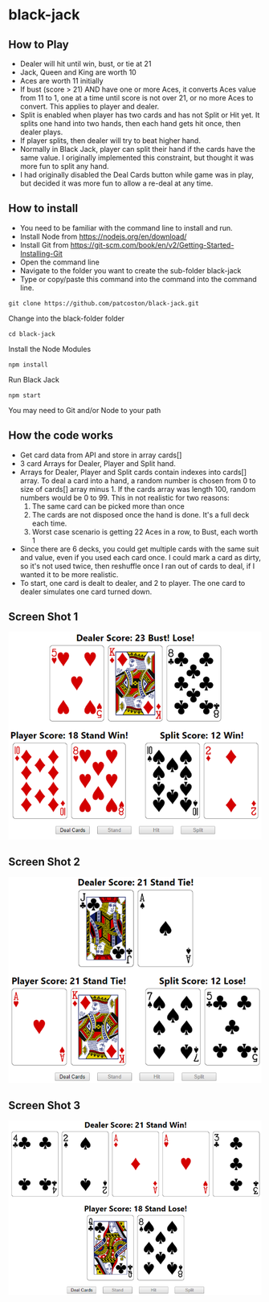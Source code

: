 # black-jack

## How to Play

- Dealer will hit until win, bust, or tie at 21
- Jack, Queen and King are worth 10
- Aces are worth 11 initially
- If bust (score > 21) AND have one or more Aces, it converts Aces value from 11 to 1, one at a time until score is not over 21, or no more Aces to convert. This applies to player and dealer.
- Split is enabled when player has two cards and has not Split or Hit yet. It splits one hand into two hands, then each hand gets hit once, then dealer plays.
- If player splits, then dealer will try to beat higher hand.
- Normally in Black Jack, player can split their hand if the cards have the same value. I originally implemented this constraint, but thought it was more fun to split any hand.
- I had originally disabled the Deal Cards button while game was in play, but decided it was more fun to allow a re-deal at any time.

## How to install

- You need to be familiar with the command line to install and run.
- Install Node from https://nodejs.org/en/download/
- Install Git from https://git-scm.com/book/en/v2/Getting-Started-Installing-Git
- Open the command line
- Navigate to the folder you want to create the sub-folder black-jack
- Type or copy/paste this command into the command into the command line.
```
git clone https://github.com/patcoston/black-jack.git
```
Change into the black-folder folder
```
cd black-jack
```
Install the Node Modules
```
npm install
```
Run Black Jack
```
npm start
```
You may need to Git and/or Node to your path

## How the code works

- Get card data from API and store in array cards[]
- 3 card Arrays for Dealer, Player and Split hand.
- Arrays for Dealer, Player and Split cards contain indexes into cards[] array. To deal a card into a hand, a random number is chosen from 0 to size of cards[] array minus 1. If the cards array was length 100, random numbers would be 0 to 99.
  This in not realistic for two reasons:
  1. The same card can be picked more than once
  2. The cards are not disposed once the hand is done. It's a full deck each time.
  3. Worst case scenario is getting 22 Aces in a row, to Bust, each worth 1
- Since there are 6 decks, you could get multiple cards with the same suit and value, even if you used each card once. I could mark a card as dirty, so it's not used twice, then reshuffle once I ran out of cards to deal, if I wanted it to be more realistic.
- To start, one card is dealt to dealer, and 2 to player. The one card to dealer simulates one card turned down.

## Screen Shot 1

![Split and Dealer Busts](https://github.com/patcoston/black-jack/blob/master/public/bj1.png)

## Screen Shot 2

![Split and Dealer Tie Black Jack](https://github.com/patcoston/black-jack/blob/master/public/bj2.png)

## Screen Shot 3

![Dealer Wins Black Jack](https://github.com/patcoston/black-jack/blob/master/public/bj3.png)
